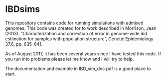 # IBDsims

This repository contains code for running simulations with 
admixed genomes. This code was created for to work described in 
Morrison, Jean (2013). “Characterization and correction of error in genome-wide ibd estimation for samples with population structure”, Genetic Epidemiology 37.6, pp. 635–641.

As of August 2017, it has been several years since I have tested this code. If you run into problems please let me know and I will try to help. 

The documentation and example in IBD\_sim\_doc.pdf is a good place to start.
